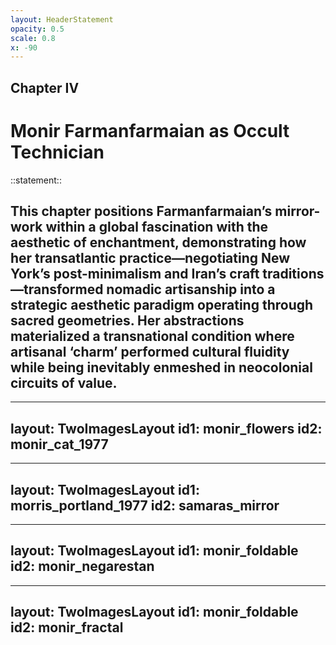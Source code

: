 ```yaml
---
layout: HeaderStatement
opacity: 0.5
scale: 0.8
x: -90
---
```


<ChapterMove>

## Chapter IV
</ChapterMove>

# Monir Farmanfarmaian as Occult Technician

::statement::

## This chapter positions Farmanfarmaian’s mirror-work within a global fascination with the aesthetic of enchantment, demonstrating how her transatlantic practice—negotiating New York’s post-minimalism and Iran’s craft traditions—transformed nomadic artisanship into a strategic aesthetic paradigm operating through sacred geometries. Her abstractions materialized a transnational condition where artisanal ‘charm’ performed cultural fluidity while being inevitably enmeshed in neocolonial circuits of value.


<!--
-   Collecting folk art (coffeehouse paintings, tribal art, jewelry).
-   Fieldwork with nomadic communities (Point Four Program, travels).
-   Exhibiting collected works (Iran-America Society, Negarestan Museum).
-   Cultural omnivore strategy: elite engagement with "lowbrow" culture.
-->

---
layout: TwoImagesLayout
id1: monir_flowers
id2: monir_cat_1977
---



---
layout: TwoImagesLayout
id1: morris_portland_1977
id2: samaras_mirror
---


<!-- rancing the development of F's early monotypes and flowers-and-birds motifs to mirror-work incorporated three-dimensional refiefs and sculptures -->

---
layout: TwoImagesLayout
id1: monir_foldable
id2: monir_negarestan
---

---
layout: TwoImagesLayout
id1: monir_foldable
id2: monir_fractal
---
<!-- While Farmanfarmaian's direct involvement with the Point Four Program was short-lived, that experience ignited a lifelong passion for documenting and preserving Iran's tribal cultures and indigenous crafts. As economic modernization increasingly threatened traditional ways of life, she felt compelled to take action. "Someone needed to save these pieces of our culture before they were lost," Farmanfarmaian emphatically stated in an interview.
The idea of adaptibility and fractal geometry as a means of exploring the infinite and a cultural expression of fending off the anxiety of modernity.
-->
